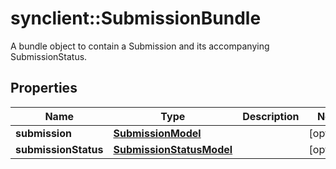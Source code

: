 # synclient::SubmissionBundle

A bundle object to contain a Submission and its accompanying SubmissionStatus.
## Properties
Name | Type | Description | Notes
------------ | ------------- | ------------- | -------------
**submission** | [**SubmissionModel**](Submission_model.md) |  | [optional] 
**submissionStatus** | [**SubmissionStatusModel**](SubmissionStatus_model.md) |  | [optional] 


